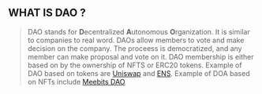 ## WHAT IS DAO ?

> DAO stands for **D**ecentralized **A**utonomous **O**rganization. It is similar to companies 
> to real word. DAOs allow members to vote and make decision on the company. The proceess is democratized,
> and any member can make proposal and vote on it. DAO membership is either based on by the ownership of NFTS 
> or ERC20 tokens. Example of DAO based on tokens are [Uniswap](https://uniswap.org/) and [ENS](https://ens.domains/).
> Example of DOA based on NFTs include [Meebits DAO](https://www.meebitsdao.world/)